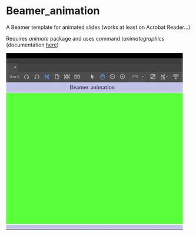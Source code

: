 # Beamer_animation
 A Beamer template for animated slides (works at least on Acrobat Reader...)
 
 Requires *animate* package and uses command *\animategraphics* (documentation [here](https://ctan.org/pkg/animate?lang=en))
 
 ![](https://github.com/Samuel-Treton/Beamer_animation/blob/main/example.gif)
